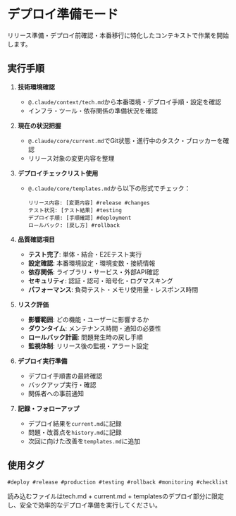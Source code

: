 # デプロイ準備モード

リリース準備・デプロイ前確認・本番移行に特化したコンテキストで作業を開始します。

## 実行手順

1. **技術環境確認**
   - `@.claude/context/tech.md`から本番環境・デプロイ手順・設定を確認
   - インフラ・ツール・依存関係の準備状況を確認

2. **現在の状況把握**
   - `@.claude/core/current.md`でGit状態・進行中のタスク・ブロッカーを確認
   - リリース対象の変更内容を整理

3. **デプロイチェックリスト使用**
   - `@.claude/core/templates.md`から以下の形式でチェック：
     ```
     リリース内容: [変更内容] #release #changes
     テスト状況: [テスト結果] #testing
     デプロイ手順: [手順確認] #deployment
     ロールバック: [戻し方] #rollback
     ```

4. **品質確認項目**
   - **テスト完了**: 単体・結合・E2Eテスト実行
   - **設定確認**: 本番環境設定・環境変数・接続情報
   - **依存関係**: ライブラリ・サービス・外部API確認
   - **セキュリティ**: 認証・認可・暗号化・ログマスキング
   - **パフォーマンス**: 負荷テスト・メモリ使用量・レスポンス時間

5. **リスク評価**
   - **影響範囲**: どの機能・ユーザーに影響するか
   - **ダウンタイム**: メンテナンス時間・通知の必要性
   - **ロールバック計画**: 問題発生時の戻し手順
   - **監視体制**: リリース後の監視・アラート設定

6. **デプロイ実行準備**
   - デプロイ手順書の最終確認
   - バックアップ実行・確認
   - 関係者への事前通知

7. **記録・フォローアップ**
   - デプロイ結果を`current.md`に記録
   - 問題・改善点を`history.md`に記録
   - 次回に向けた改善を`templates.md`に追加

## 使用タグ
`#deploy #release #production #testing #rollback #monitoring #checklist`

読み込むファイルはtech.md + current.md + templatesのデプロイ部分に限定し、安全で効率的なデプロイ準備を実行してください。